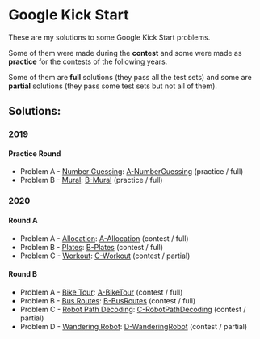 # Google Kick Start

These are my solutions to some Google Kick Start problems.

Some of them were made during the **contest** and some were made as **practice** for the contests of the following years.

Some of them are **full** solutions (they pass all the test sets) and some are **partial** solutions (they pass some test sets but not all of them).

## Solutions:

### 2019

#### Practice Round

- Problem A - [Number Guessing]: [A-NumberGuessing] (practice / full)
- Problem B - [Mural]: [B-Mural] (practice / full)

[Number Guessing]:https://codingcompetitions.withgoogle.com/kickstart/round/0000000000051060/00000000000588f4
[Mural]:https://codingcompetitions.withgoogle.com/kickstart/round/0000000000051060/0000000000058b89

[A-NumberGuessing]:2019/PracticeRound/A-NumberGuessing.cpp
[B-Mural]:2019/PracticeRound/B-Mural.cpp

### 2020

#### Round A

- Problem A - [Allocation]: [A-Allocation] (contest / full)
- Problem B - [Plates]: [B-Plates] (contest / full)
- Problem C - [Workout]: [C-Workout] (contest / partial)

[Allocation]:https://codingcompetitions.withgoogle.com/kickstart/round/000000000019ffc7/00000000001d3f56
[Plates]:https://codingcompetitions.withgoogle.com/kickstart/round/000000000019ffc7/00000000001d40bb
[Workout]:https://codingcompetitions.withgoogle.com/kickstart/round/000000000019ffc7/00000000001d3f5b

[A-Allocation]:2020/RoundA/A-Allocation.cpp
[B-Plates]:2020/RoundA/B-Plates.cpp
[C-Workout]:2020/RoundA/C-Workout.cpp

#### Round B

- Problem A - [Bike Tour]: [A-BikeTour] (contest / full)
- Problem B - [Bus Routes]: [B-BusRoutes] (contest / full)
- Problem C - [Robot Path Decoding]: [C-RobotPathDecoding] (contest / partial)
- Problem D - [Wandering Robot]: [D-WanderingRobot] (contest / partial)

[Bike Tour]:https://codingcompetitions.withgoogle.com/kickstart/round/000000000019ffc8/00000000002d82e6
[Bus Routes]:https://codingcompetitions.withgoogle.com/kickstart/round/000000000019ffc8/00000000002d83bf
[Robot Path Decoding]:https://codingcompetitions.withgoogle.com/kickstart/round/000000000019ffc8/00000000002d83dc
[Wandering Robot]:https://codingcompetitions.withgoogle.com/kickstart/round/000000000019ffc8/00000000002d8565

[A-BikeTour]:2020/RoundB/A-BikeTour.cpp
[B-BusRoutes]:2020/RoundB/B-BusRoutes.cpp
[C-RobotPathDecoding]:2020/RoundB/C-RobotPathDecoding.cpp
[D-WanderingRobot]:2020/RoundB/D-WanderingRobot.cpp
